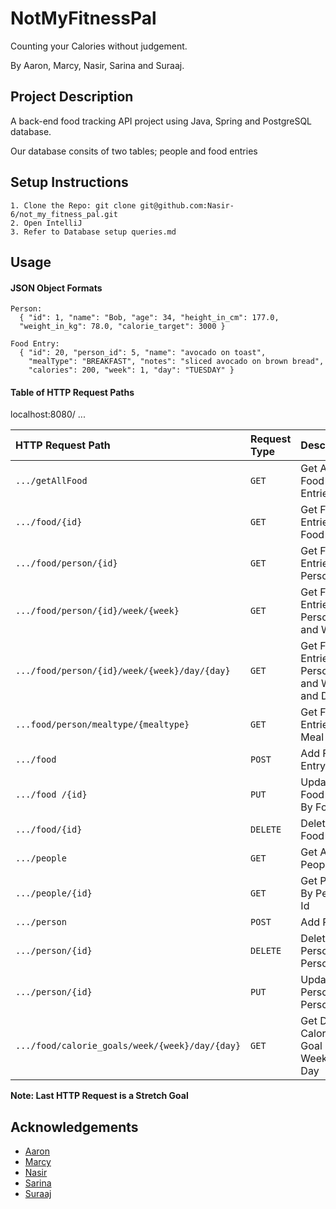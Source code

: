 
# NotMyFitnessPal

Counting your Calories without judgement.

By Aaron, Marcy, Nasir, Sarina and Suraaj.










## Project Description

A back-end food tracking API project using Java, Spring and PostgreSQL database.

Our database consits of two tables; people and food entries
## Setup Instructions

    1. Clone the Repo: git clone git@github.com:Nasir-6/not_my_fitness_pal.git
    2. Open IntelliJ
    3. Refer to Database setup queries.md
## Usage


#### JSON Object Formats

```http
Person:
  { "id": 1, "name": "Bob, "age": 34, "height_in_cm": 177.0, 
  "weight_in_kg": 78.0, "calorie_target": 3000 }

Food Entry:
  { "id": 20, "person_id": 5, "name": "avocado on toast", 
    "mealType": "BREAKFAST", "notes": "sliced avocado on brown bread", 
    "calories": 200, "week": 1, "day": "TUESDAY" }
```
#### Table of HTTP Request Paths

localhost:8080/ ...

| HTTP Request Path                                                        | Request Type | Description                                      |
|:-------------------------------------------------------------------------|:-------------|:-------------------------------------------------|
| `.../getAllFood `                                                        | `GET`        | Get All Food Entries                             |
| `.../food/{id} `                                                         | `GET`        | Get Food Entries by Food Id                      |
| `.../food/person/{id} `                                                  | `GET`        | Get Food Entries By Person's Id                  |
| `.../food/person/{id}/week/{week} `                                      | `GET`        | Get Food Entries By Person's Id and Week         |
| `.../food/person/{id}/week/{week}/day/{day} `                            | `GET`        | Get Food Entries By Person's Id and Week and Day |
| `...food/person/mealtype/{mealtype} `                                    | `GET`        | Get Food Entries By Meal Type                    |
| `.../food `                                                              | `POST`       | Add Food Entry                                   |
| `.../food /{id}`                                                         | `PUT`        | Update Food Entry By Food Id                     |
| `.../food/{id} `                                                         | `DELETE`     | Delete Food Entry                                |
| `.../people `                                                            | `GET`        | Get All People                                   |
| `.../people/{id} `                                                       | `GET`        | Get Person By Person's Id                        |
| `.../person `                                                            | `POST`       | Add Person                                       |
| `.../person/{id} `                                                       | `DELETE`     | Delete Person By Person's Id                     |
| `.../person/{id} `                                                       | `PUT`        | Update Person By Person's Id                     |
| `.../food/calorie_goals/week/{week}/day/{day} `                          | `GET`        | Get Daily Calories Goal By Week and Day          | **Stretch Goal**


**Note: Last HTTP Request is a Stretch Goal**



## Acknowledgements

- [Aaron](https://github.com/Aaron-Nazareth)
- [Marcy](https://github.com/mycp98)
- [Nasir](https://github.com/Nasir-6)
- [Sarina](https://github.com/sarinajsal)
- [Suraaj](https://github.com/SuraajL)




